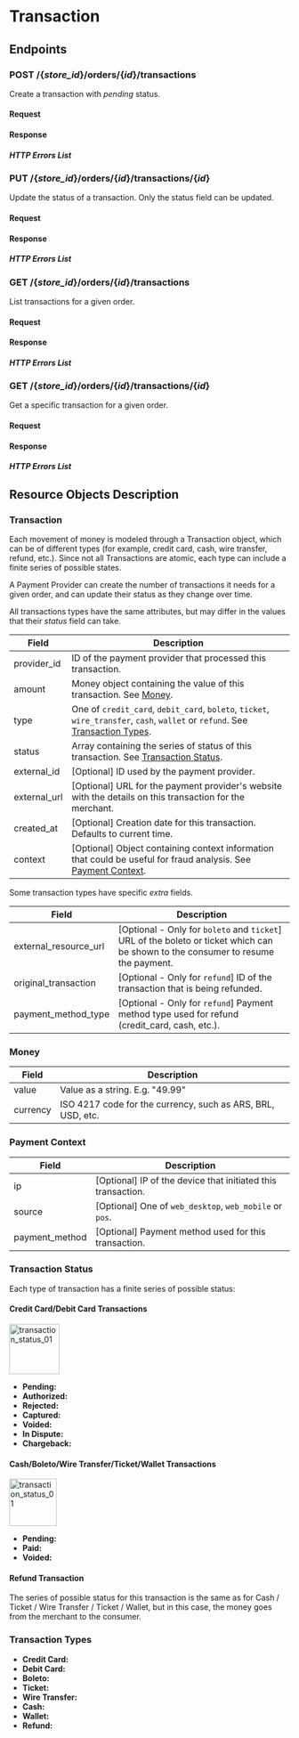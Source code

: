 # Transaction

## Endpoints

### POST /{*store_id*}/orders/{*id*}/transactions

Create a transaction with *pending* status.

#### Request

#### Response

##### HTTP Errors List

### PUT /{*store_id*}/orders/{*id*}/transactions/{*id*}

Update the status of a transaction. Only the status field can be updated.

#### Request

#### Response

##### HTTP Errors List

### GET /{*store_id*}/orders/{*id*}/transactions

List transactions for a given order.

#### Request

#### Response

##### HTTP Errors List

### GET /{*store_id*}/orders/{*id*}/transactions/{*id*}

Get a specific transaction for a given order.

#### Request

#### Response

##### HTTP Errors List

## Resource Objects Description

### Transaction

Each movement of money is modeled through a Transaction object, which can be of different types (for example, credit card, cash, wire transfer, refund, etc.). Since not all Transactions are atomic, each type can include a finite series of possible states.

A Payment Provider can create the number of transactions it needs for a given order, and can update their status as they change over time.

All transactions types have the same attributes, but may differ in the values that their *status* field can take.

| Field                 | Description                                                                                               |
| --------------------- | --------------------------------------------------------------------------------------------------------- |
| provider_id           | ID of the payment provider that processed this transaction.                                               |
| amount                | Money object containing the value of this transaction. See [Money](#Money).                                                     |
| type                  | One of `credit_card`, `debit_card`, `boleto`, `ticket`, `wire_transfer`, `cash`, `wallet` or `refund`. See [Transaction Types](#Transaction-Types).    |
| status                | Array containing the series of status of this transaction. See [Transaction Status](#Transaction-Status).                                                                   |
| external_id           | [Optional] ID used by the payment provider.                                                               |
| external_url          | [Optional] URL for the payment provider's website with the details on this transaction for the merchant.  |
| created_at            | [Optional] Creation date for this transaction. Defaults to current time.                                 |
| context               | [Optional] Object containing context information that could be useful for fraud analysis. See [Payment Context](#Payment-Context).           |

Some transaction types have specific *extra* fields.

| Field                 | Description                                                                                                                 |
| --------------------- | --------------------------------------------------------------------------------------------------------------------------- |
| external_resource_url | [Optional - Only for `boleto` and `ticket`] URL of the boleto or ticket which can be shown to the consumer to resume the payment. |
| original_transaction  | [Optional - Only for `refund`] ID of the transaction that is being refunded.                                                    |
| payment_method_type   | [Optional - Only for `refund`] Payment method type used for refund (credit_card, cash, etc.).                                    |

### Money
| Field    | Description                                                 |
| ---------| ----------------------------------------------------------- |
| value    | Value as a string. E.g. "49.99"                             |
| currency | ISO 4217 code for the currency, such as ARS, BRL, USD, etc. |

### Payment Context
| Field    | Description                                                         |
| ---------| ------------------------------------------------------------------- |
| ip              | [Optional] IP of the device that initiated this transaction. |
| source         | [Optional] One of `web_desktop`, `web_mobile` or `pos`.       |
| payment_method | [Optional] Payment method used for this transaction.          |

### Transaction Status

Each type of transaction has a finite series of possible status:

#### Credit Card/Debit Card Transactions

<img src="https://i.imgur.com/pfi1CE5.png" alt="transaction_status_01" height="90"/>

* **Pending:**
* **Authorized:**
* **Rejected:**
* **Captured:**
* **Voided:**
* **In Dispute:**
* **Chargeback:**

#### Cash/Boleto/Wire Transfer/Ticket/Wallet Transactions

<img src="https://i.imgur.com/N1kvoMN.png" alt="transaction_status_01" height="85"/>

* **Pending:**
* **Paid:**
* **Voided:**

#### Refund Transaction

The series of possible status for this transaction is the same as for Cash / Ticket / Wire Transfer / Ticket / Wallet, but in this case, the money goes from the merchant to the consumer.

### Transaction Types

* **Credit Card:**
* **Debit Card:**
* **Boleto:**
* **Ticket:**
* **Wire Transfer:**
* **Cash:**
* **Wallet:**
* **Refund:**
